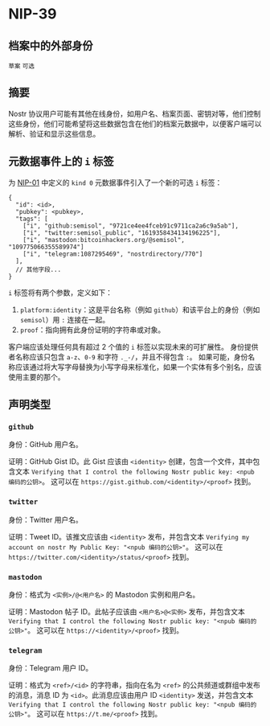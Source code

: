 NIP-39
======

档案中的外部身份
-------------------------------

`草案` `可选`

## 摘要

Nostr 协议用户可能有其他在线身份，如用户名、档案页面、密钥对等，他们控制这些身份，他们可能希望将这些数据包含在他们的档案元数据中，以便客户端可以解析、验证和显示这些信息。

## 元数据事件上的 `i` 标签

为 [NIP-01](01_ZH.md) 中定义的 `kind 0` 元数据事件引入了一个新的可选 `i` 标签：

```jsonc
{
  "id": <id>,
  "pubkey": <pubkey>,
  "tags": [
    ["i", "github:semisol", "9721ce4ee4fceb91c9711ca2a6c9a5ab"],
    ["i", "twitter:semisol_public", "1619358434134196225"],
    ["i", "mastodon:bitcoinhackers.org/@semisol", "109775066355589974"]
    ["i", "telegram:1087295469", "nostrdirectory/770"]
  ],
  // 其他字段...
}
```

`i` 标签将有两个参数，定义如下：
1. `platform:identity`：这是平台名称（例如 `github`）和该平台上的身份（例如 `semisol`）用 `:` 连接在一起。
2. `proof`：指向拥有此身份证明的字符串或对象。

客户端应该处理任何具有超过 2 个值的 `i` 标签以实现未来的可扩展性。
身份提供者名称应该只包含 `a-z`、`0-9` 和字符 `._-/`，并且不得包含 `:`。
如果可能，身份名称应该通过将大写字母替换为小写字母来标准化，如果一个实体有多个别名，应该使用主要的那个。

## 声明类型

### `github`

身份：GitHub 用户名。

证明：GitHub Gist ID。此 Gist 应该由 `<identity>` 创建，包含一个文件，其中包含文本 `Verifying that I control the following Nostr public key: <npub 编码的公钥>`。
这可以在 `https://gist.github.com/<identity>/<proof>` 找到。

### `twitter`

身份：Twitter 用户名。

证明：Tweet ID。该推文应该由 `<identity>` 发布，并包含文本 `Verifying my account on nostr My Public Key: "<npub 编码的公钥>"`。
这可以在 `https://twitter.com/<identity>/status/<proof>` 找到。

### `mastodon`

身份：格式为 `<实例>/@<用户名>` 的 Mastodon 实例和用户名。

证明：Mastodon 帖子 ID。此帖子应该由 `<用户名>@<实例>` 发布，并包含文本 `Verifying that I control the following Nostr public key: "<npub 编码的公钥>"`。
这可以在 `https://<identity>/<proof>` 找到。

### `telegram`

身份：Telegram 用户 ID。

证明：格式为 `<ref>/<id>` 的字符串，指向在名为 `<ref>` 的公共频道或群组中发布的消息，消息 ID 为 `<id>`。此消息应该由用户 ID `<identity>` 发送，并包含文本 `Verifying that I control the following Nostr public key: "<npub 编码的公钥>"`。
这可以在 `https://t.me/<proof>` 找到。
